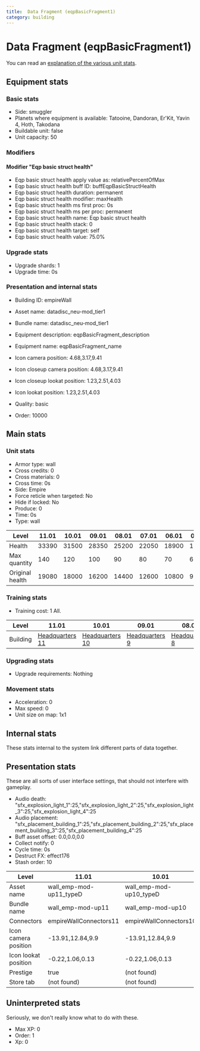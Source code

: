 ```yaml
---
title:  Data Fragment (eqpBasicFragment1)
category: building
---
```


#  Data Fragment (eqpBasicFragment1)

You can read an [explanation  of the various unit stats](unitexplained.md).

## Equipment stats

### Basic stats

  * Side: smuggler
  * Planets where equipment is available: Tatooine, Dandoran, Er'Kit, Yavin 4, Hoth, Takodana
  * Buildable unit: false
  * Unit capacity: 50

### Modifiers

#### Modifier "Eqp basic struct health"

  * Eqp basic struct health apply value as: relativePercentOfMax
  * Eqp basic struct health buff ID: buffEqpBasicStructHealth
  * Eqp basic struct health duration: permanent
  * Eqp basic struct health modifier: maxHealth
  * Eqp basic struct health ms first proc: 0s
  * Eqp basic struct health ms per proc: permanent
  * Eqp basic struct health name: Eqp basic struct health
  * Eqp basic struct health stack: 0
  * Eqp basic struct health target: self
  * Eqp basic struct health value: 75.0%


### Upgrade stats

  * Upgrade shards: 1
  * Upgrade time: 0s

### Presentation and internal stats

  * Building ID: empireWall

  * Asset name: datadisc_neu-mod_tier1
  * Bundle name: datadisc_neu-mod_tier1
  * Equipment description: eqpBasicFragment_description
  * Equipment name: eqpBasicFragment_name
  * Icon camera position: 4.68,3.17,9.41
  * Icon closeup camera position: 4.68,3.17,9.41
  * Icon closeup lookat position: 1.23,2.51,4.03
  * Icon lookat position: 1.23,2.51,4.03
  * Quality: basic

  * Order: 10000

## Main stats

### Unit stats

  * Armor type: wall
  * Cross credits: 0
  * Cross materials: 0
  * Cross time: 0s
  * Side: Empire
  * Force reticle when targeted: No
  * Hide if locked: No
  * Produce: 0
  * Time: 0s
  * Type: wall

|Level          |11.01|10.01|09.01|08.01|07.01|06.01|05.01|04.01|03.01|02.01|01.01|
|---------------|-----|-----|-----|-----|-----|-----|-----|-----|-----|-----|-----|
|Health         |33390|31500|28350|25200|22050|18900|15750|12600|7875 |5250 |2625 |
|Max quantity   |140  |120  |100  |90   |80   |70   |60   |50   |40   |30   |20   |
|Original health|19080|18000|16200|14400|12600|10800|9000 |7200 |4500 |3000 |1500 |


### Training stats

  * Training cost: 1 All.

|Level   |11.01                           |10.01                           |09.01                          |08.01                          |07.01                          |06.01                          |05.01                          |04.01                          |03.01                          |02.01                          |01.01                          |
|--------|--------------------------------|--------------------------------|-------------------------------|-------------------------------|-------------------------------|-------------------------------|-------------------------------|-------------------------------|-------------------------------|-------------------------------|-------------------------------|
|Building|[Headquarters 11](empireHQ.html)|[Headquarters 10](empireHQ.html)|[Headquarters 9](empireHQ.html)|[Headquarters 8](empireHQ.html)|[Headquarters 7](empireHQ.html)|[Headquarters 6](empireHQ.html)|[Headquarters 5](empireHQ.html)|[Headquarters 4](empireHQ.html)|[Headquarters 3](empireHQ.html)|[Headquarters 2](empireHQ.html)|[Headquarters 1](empireHQ.html)|


### Upgrading stats

  * Upgrade requirements: Nothing

### Movement stats

  * Acceleration: 0
  * Max speed: 0
  * Unit size on map: 1x1

## Internal stats

These stats internal to the system link different parts of data together.


## Presentation stats

These are all sorts of user interface settings, that should not interfere with gameplay.

  * Audio death: "sfx_explosion_light_1":25,"sfx_explosion_light_2":25,"sfx_explosion_light_3":25,"sfx_explosion_light_4":25
  * Audio placement: "sfx_placement_building_1":25,"sfx_placement_building_2":25,"sfx_placement_building_3":25,"sfx_placement_building_4":25
  * Buff asset offset: 0.0,0.0,0.0
  * Collect notify: 0
  * Cycle time: 0s
  * Destruct FX: effect176
  * Stash order: 10

|Level               |11.01                  |10.01                  |09.01                 |08.01                 |07.01                 |06.01                 |05.01                 |04.01                 |03.01                 |02.01                 |01.01                 |
|--------------------|-----------------------|-----------------------|----------------------|----------------------|----------------------|----------------------|----------------------|----------------------|----------------------|----------------------|----------------------|
|Asset name          |wall_emp-mod-up11_typeD|wall_emp-mod-up10_typeD|wall_emp-mod-up9_typeD|wall_emp-mod-up8_typeD|wall_emp-mod-up7_typeD|wall_emp-mod-up6_typeD|wall_emp-mod-up5_typeD|wall_emp-mod-up4_typeD|wall_emp-mod-up3_typeD|wall_emp-mod-up2_typeD|wall_emp-mod-up1_typeD|
|Bundle name         |wall_emp-mod-up11      |wall_emp-mod-up10      |wall_emp-mod-up9      |wall_emp-mod-up8      |wall_emp-mod-up7      |wall_emp-mod-up6      |wall_emp-mod-up5      |wall_emp-mod-up4      |wall_emp-mod-up3      |wall_emp-mod-up2      |wall_emp-mod-up1      |
|Connectors          |empireWallConnectors11 |empireWallConnectors10 |empireWallConnectors9 |empireWallConnectors8 |empireWallConnectors7 |empireWallConnectors6 |empireWallConnectors5 |empireWallConnectors4 |empireWallConnectors3 |empireWallConnectors2 |empireWallConnectors1 |
|Icon camera position|-13.91,12.84,9.9       |-13.91,12.84,9.9       |-13.91,12.84,9.9      |-13.91,12.84,9.9      |-13.94,12.55,9.9      |-13.94,12.55,9.9      |-13.94,12.55,9.9      |-13.94,12.55,9.9      |-13.94,12.55,9.9      |-13.94,12.55,9.9      |-13.94,12.55,9.9      |
|Icon lookat position|-0.22,1.06,0.13        |-0.22,1.06,0.13        |-0.22,1.06,0.13       |-0.22,1.06,0.13       |-0.35,0.87,0.19       |-0.35,0.87,0.19       |-0.35,0.87,0.19       |-0.35,0.87,0.19       |-0.35,0.87,0.19       |-0.35,0.87,0.19       |-0.35,0.87,0.19       |
|Prestige            |true                   |(not found)            |(not found)           |(not found)           |(not found)           |(not found)           |(not found)           |(not found)           |(not found)           |(not found)           |(not found)           |
|Store tab           |(not found)            |(not found)            |(not found)           |(not found)           |(not found)           |(not found)           |(not found)           |(not found)           |(not found)           |(not found)           |defenses              |


## Uninterpreted stats

Seriously, we don't really know what to do with these.

  * Max XP: 0
  * Order: 1
  * Xp: 0


